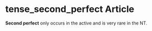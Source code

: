 # tense_second_perfect Article

**Second perfect** only occurs in the active and is very rare in the NT.

